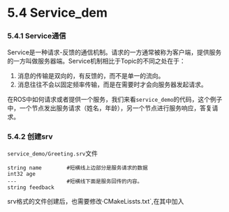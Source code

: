 # 5.4 Service_dem
### 5.4.1 Service通信
Service是一种请求-反馈的通信机制。请求的一方通常被称为客户端，提供服务的一方叫做服务器端。Service机制相比于Topic的不同之处在于：
1. 消息的传输是双向的，有反馈的，而不是单一的流向。 
2. 消息往往不会以固定频率传输，而是在需要时才会向服务器发起请求。

在ROS中如何请求或者提供一个服务，我们来看`service_demo`的代码，这个例子中，一个节点发出服务请求（姓名，年龄），另一个节点进行服务响应，答复请求。

### 5.4.2 创建srv
`service_demo/Greeting.srv`文件
```
string name        #短横线上边部分是服务请求的数据
int32 age          
---                #短横线下面是服务回传的内容。
string feedback
```
srv格式的文件创建后，也需要修改·CMakeLissts.txt`,在其中加入
